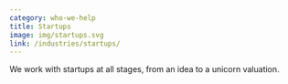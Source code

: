 ```yaml
---
category: who-we-help
title: Startups
image: img/startups.svg
link: /industries/startups/
---
```


We work with startups at all stages, from an idea to a unicorn valuation.

